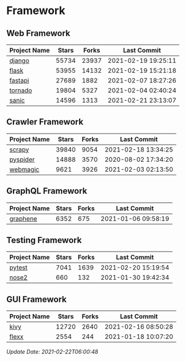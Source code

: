 # Framework

## Web Framework
| Project Name | Stars | Forks | Last Commit |
| ------------ | ----- | ----- | ----------- |
| [django](https://github.com/django/django) | 55734 | 23937 | 2021-02-19 19:25:11 |
| [flask](https://github.com/pallets/flask) | 53955 | 14132 | 2021-02-19 15:21:18 |
| [fastapi](https://github.com/tiangolo/fastapi) | 27689 | 1882 | 2021-02-07 18:27:26 |
| [tornado](https://github.com/tornadoweb/tornado) | 19804 | 5327 | 2021-02-04 02:40:24 |
| [sanic](https://github.com/sanic-org/sanic) | 14596 | 1313 | 2021-02-21 23:13:07 |

## Crawler Framework
| Project Name | Stars | Forks | Last Commit |
| ------------ | ----- | ----- | ----------- |
| [scrapy](https://github.com/scrapy/scrapy) | 39840 | 9054 | 2021-02-18 13:34:25 |
| [pyspider](https://github.com/binux/pyspider) | 14888 | 3570 | 2020-08-02 17:34:20 |
| [webmagic](https://github.com/code4craft/webmagic) | 9621 | 3926 | 2021-02-03 02:13:50 |

## GraphQL Framework
| Project Name | Stars | Forks | Last Commit |
| ------------ | ----- | ----- | ----------- |
| [graphene](https://github.com/graphql-python/graphene) | 6352 | 675 | 2021-01-06 09:58:19 |

## Testing Framework
| Project Name | Stars | Forks | Last Commit |
| ------------ | ----- | ----- | ----------- |
| [pytest](https://github.com/pytest-dev/pytest) | 7041 | 1639 | 2021-02-20 15:19:54 |
| [nose2](https://github.com/nose-devs/nose2) | 660 | 132 | 2021-01-30 19:42:34 |

## GUI Framework
| Project Name | Stars | Forks | Last Commit |
| ------------ | ----- | ----- | ----------- |
| [kivy](https://github.com/kivy/kivy) | 12720 | 2640 | 2021-02-16 08:50:28 |
| [flexx](https://github.com/flexxui/flexx) | 2554 | 244 | 2021-01-18 10:07:20 |

*Update Date: 2021-02-22T06:00:48*